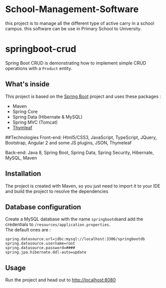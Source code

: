 # School-Management-Software
this project is to manage all the different type of active carry in a school campus.
this software can be use in Primary School to University.

# springboot-crud

Spring Boot CRUD  is demonstrating how to implement simple CRUD operations with a `Product` entity.

## What's inside 
This project is based on the [Spring Boot](http://projects.spring.io/spring-boot/) project and uses these packages :
- Maven
- Spring Core
- Spring Data (Hibernate & MySQL)
- Spring MVC (Tomcat)
- [Thymleaf](www.thymeleaf.org)

##Technologies
Front-end: Html5/CSS3, JavaScript, TypeScript, JQuery, Bootstrap, Angular 2 and some JS plugins, JSON, Thymeleaf

Back-end: Java 8, Spring Boot, Spring Data, Spring Security, Hibernate, MySQL, Maven

## Installation 
The project is created with Maven, so you just need to import it to your IDE and build the project to resolve the dependencies

## Database configuration 
Create a MySQL database with the name `springbootdb`and add the credentials to `/resources/application.properties`.  
The default ones are :

```
spring.datasource.url=jdbc:mysql://localhost:3306/springbootdb
spring.datasource.username=root
spring.datasource.password=####
spring.jpa.hibernate.ddl-auto=update
```

## Usage 
Run the project and head out to [http://localhost:8080](http://localhost:8080)


